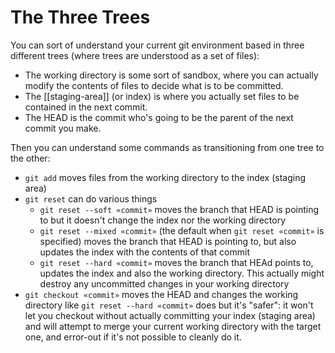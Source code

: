 # The Three Trees
You can sort of understand your current git environment based in three different trees (where trees are understood as a set of files):

* The working directory is some sort of sandbox, where you can actually modify the contents of files to decide what is to be committed.
* The [[staging-area]] (or index) is where you actually set files to be contained in the next commit.
* The HEAD is the commit who's going to be the parent of the next commit you make.

Then you can understand some commands as transitioning from one tree to the other:

* `git add` moves files from the working directory to the index (staging area)
* `git reset` can do various things
  * `git reset --soft «commit»` moves the branch that HEAD is pointing to but it doesn't change the index nor the working directory
  * `git reset --mixed «commit»` (the default when `git reset «commit»` is specified) moves the branch that HEAD is pointing to, but also updates the index with the contents of that commit
  * `git reset --hard «commit»` moves the branch that HEAd points to, updates the index and also the working directory. This actually might destroy any uncommitted changes in your working directory
* `git checkout «commit»` moves the HEAD and changes the working directory like `git reset --hard «commit»` does but it's "safer": it won't let you checkout without actually committing your index (staging area) and will attempt to merge your current working directory with the target one, and error-out if it's not possible to cleanly do it.

